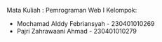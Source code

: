 Mata Kuliah : Pemrograman Web I
Kelompok: 
- Mochamad Alddy Febriansyah - 230401010269
- Pajri Zahrawaani Ahmad - 230401010279
